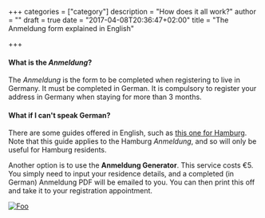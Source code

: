 +++
categories = ["category"]
description = "How does it all work?"
author = ""
draft = true
date = "2017-04-08T20:36:47+02:00"
title = "The Anmeldung form explained in English"

+++

#### What is the *Anmeldung*?

The *Anmeldung* is the form to be completed when registering to live in Germany. It must be completed in German. It is compulsory to register your address in Germany when staying for more than 3 months.

#### What if I can't speak German?

There are some guides offered in English, such as [this one for Hamburg](http://english.welcome.hamburg.de/contentblob/2217292/0b9929a8b01b3f615bbf11a946265669/data/an-ummeldung-des-wohnsitzes-englische-ausfuellhilfe.pdf). Note that this guide applies to the Hamburg *Anmeldung*, and so will only be useful for Hamburg residents.

Another option is to use the **Anmeldung Generator**. This service costs €5. You simply need to input your residence details, and a completed (in German) Anmeldung PDF will be emailed to you. You can then print this off and take it to your registration appointment.

[![Foo](/call-to-action-button.png)](./anmeldung-generator)
